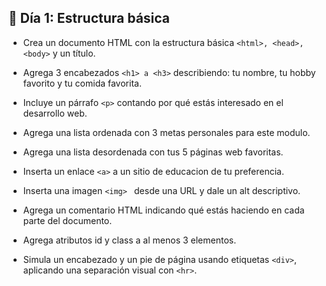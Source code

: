 ## 📅 Día 1: Estructura básica
- Crea un documento HTML con la estructura básica  ``<html>, <head>, <body>`` y un título.

- Agrega 3 encabezados ``<h1> a <h3>`` describiendo: tu nombre, tu hobby favorito y tu comida favorita.

- Incluye un párrafo ``<p>`` contando por qué estás interesado en el desarrollo web.

- Agrega una lista ordenada con 3 metas personales para este modulo.

- Agrega una lista desordenada con tus 5 páginas web favoritas.

- Inserta un enlace ``<a>`` a un sitio de educacion de tu preferencia.

- Inserta una imagen ``<img> `` desde una URL y dale un alt descriptivo.

- Agrega un comentario HTML indicando qué estás haciendo en cada parte del documento.

- Agrega atributos id y class a al menos 3 elementos.

- Simula un encabezado y un pie de página usando etiquetas ``<div>``, aplicando una separación visual con ``<hr>``.
